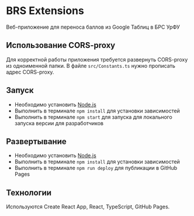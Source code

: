 # BRS Extensions

Веб-приложение для переноса баллов из Google Таблиц в БРС УрФУ

## Использование CORS-proxy
Для корректной работы приложения требуется развернуть CORS-proxy из одноименной папки.
В файле `src/Constants.ts` нужно прописать адрес CORS-proxy. 

## Запуск
- Необходимо установить [Node.js](https://nodejs.org/en/)
- Выполнить в терминале `npm install` для установки зависимостей
- Выполнить в терминале `npm start` для запуска для локального запуска версии для разработчиков

## Развертывание
- Необходимо установить [Node.js](https://nodejs.org/en/)
- Выполнить в терминале `npm install` для установки зависимостей
- Выполнить в терминале `npm run deploy` для публикации в GitHub Pages

## Технологии
Используются Create React App, React, TypeScript, GitHub Pages.
